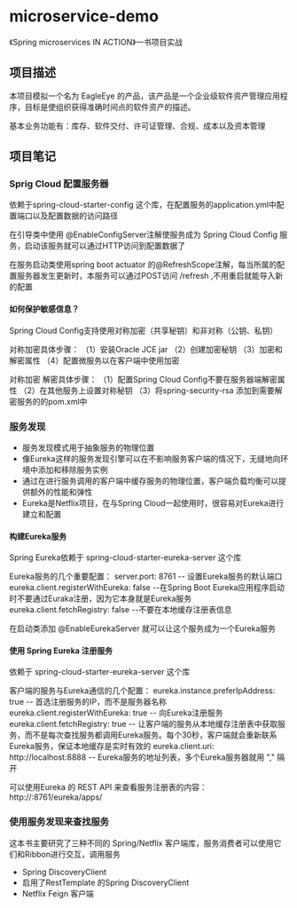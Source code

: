 # microservice-demo
《Spring microservices IN ACTION》一书项目实战

## 项目描述
本项目模拟一个名为 EagleEye 的产品，该产品是一个企业级软件资产管理应用程序，目标是使组织获得准确时间点的软件资产的描述。

基本业务功能有：库存、软件交付、许可证管理、合规、成本以及资本管理

## 项目笔记

### Sprig Cloud 配置服务器

依赖于spring-cloud-starter-config 这个库，在配置服务的application.yml中配置端口以及配置数据的访问路径

在引导类中使用 @EnableConfigServer注解使服务成为 Spring Cloud Config 服务，启动该服务就可以通过HTTP访问到配置数据了

在服务启动类使用spring boot actuator 的@RefreshScope注解，每当所属的配置服务器发生更新时，本服务可以通过POST访问 /refresh ,不用重启就能导入新的配置

#### 如何保护敏感信息？
Spring Cloud Config支持使用对称加密（共享秘钥）和非对称（公钥、私钥）

对称加密具体步骤：
（1）安装Oracle JCE jar 
（2）创建加密秘钥
（3）加密和解密属性
（4）配置微服务以在客户端中使用加密

对称加密 解密具体步骤：
（1）配置Spring Cloud Config不要在服务器端解密属性
（2）在其他服务上设置对称秘钥
（3）将spring-security-rsa 添加到需要解密服务的的pom.xml中

### 服务发现
- 服务发现模式用于抽象服务的物理位置
- 像Eureka这样的服务发现引擎可以在不影响服务客户端的情况下，无缝地向环境中添加和移除服务实例
- 通过在进行服务调用的客户端中缓存服务的物理位置，客户端负载均衡可以提供额外的性能和弹性
- Eureka是Netflix项目，在与Spring Cloud一起使用时，很容易对Eureka进行建立和配置


#### 构建Eureka服务

Spring Eureka依赖于 spring-cloud-starter-eureka-server 这个库

Eureka服务的几个重要配置：
server.port: 8761       -- 设置Eureka服务的默认端口
eureka.client.registerWithEureka: false     --在Spring Boot Eureka应用程序启动时不要通过Euraka注册，因为它本身就是Eureka服务
eureka.client.fetchRegistry: false      --不要在本地缓存注册表信息

在启动类添加 @EnableEurekaServer 就可以让这个服务成为一个Eureka服务

#### 使用 Spring Eureka 注册服务

依赖于 spring-cloud-starter-eureka-server 这个库

客户端的服务与Eureka通信的几个配置：
eureka.instance.preferIpAddress: true   -- 首选注册服务的IP，而不是服务器名称
eureka.client.registerWithEureka: true     -- 向Eureka注册服务
eureka.client.fetchRegistry: true           -- 让客户端的服务从本地缓存注册表中获取服务，而不是每次查找服务都调用Eureka服务。每个30秒，客户端就会重新联系Eureka服务，保证本地缓存是实时有效的
eureka.client.uri: http://localhost:8888        -- Eureka服务的地址列表，多个Eureka服务器就用 "," 隔开


可以使用Eureka 的 REST API 来查看服务注册表的内容：
http://<eureka server>:8761/eureka/apps/<APPID>

### 使用服务发现来查找服务

这本书主要研究了三种不同的 Spring/Netflix 客户端库，服务消费者可以使用它们和Ribbon进行交互，调用服务
- Spring DiscoveryClient
- 启用了RestTemplate 的Spring DiscoveryClient
- Netflix Feign 客户端







